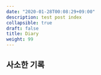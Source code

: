 ```yaml
---
date: "2020-01-28T00:08:29+09:00"
description: test post index
collapsible: true
draft: false
title: Diary
weight: 99
---
```


## 사소한 기록